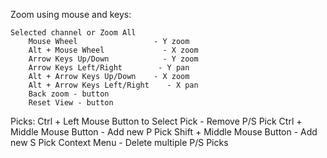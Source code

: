 Zoom using mouse and keys:
    
    Selected channel or Zoom All
        Mouse Wheel                 - Y zoom
        Alt + Mouse Wheel             - X zoom
        Arrow Keys Up/Down            - Y zoom
        Arrow Keys Left/Right        - Y pan
        Alt + Arrow Keys Up/Down    - X zoom
        Alt + Arrow Keys Left/Right    - X pan
        Back zoom - button
        Reset View - button

Picks:
    Ctrl + Left Mouse Button to Select Pick     - Remove P/S Pick
    Ctrl + Middle Mouse Button                     - Add new P Pick
    Shift + Middle Mouse Button                 - Add new S Pick
    Context Menu                                 - Delete multiple P/S Picks
